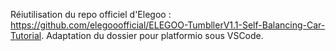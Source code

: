 Réiutilisation du repo officiel d'Elegoo : https://github.com/elegooofficial/ELEGOO-TumbllerV1.1-Self-Balancing-Car-Tutorial.
Adaptation du dossier pour platformio sous VSCode.
